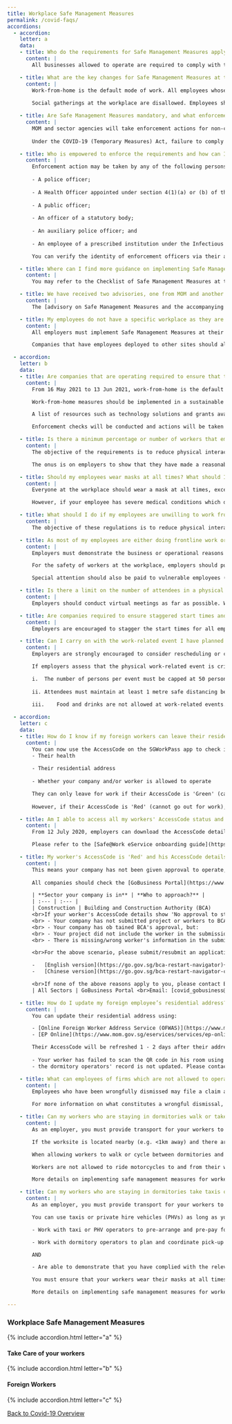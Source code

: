 ```yaml
---
title: Workplace Safe Management Measures
permalink: /covid-faqs/
accordions:
  - accordion:
    letter: a
    data:
    - title: Who do the requirements for Safe Management Measures apply to?
      content: |
        All businesses allowed to operate are required to comply with the Safe Management Measures (SMMs) for workplaces as well as the SMMs for their sector/activity. 

    - title: What are the key changes for Safe Management Measures at the workplace that will take effect from 16 May 2021 to 13 June 2021?
      content: |
        Work-from-home is the default mode of work. All employees whose functions can be performed remotely must work from home. Employers must provide the necessary facilities and direct their employees to work from home wherever possible. Employees who are unable to work from home, for reasons due to the nature of their work (e.g. their work can only be done with equipment that is confined to the workplace) can continue working on-site.
        
        Social gatherings at the workplace are disallowed. Employees should have their meal breaks at the workplace individually.

    - title: Are Safe Management Measures mandatory, and what enforcement actions will MOM take against businesses that do not implement it?
      content: |
        MOM and sector agencies will take enforcement actions for non-compliance of Safe Management Measures. For workplaces that severely lack Safe Management Measures, MOM will direct employers to stop operations at the workplace. Employers will have to take steps to ensure that Safe Management Measures are in place before operations can resume.
        
        Under the COVID-19 (Temporary Measures) Act, failure to comply with Safe Management Measures is punishable with a fine of up to $10,000 or imprisonment of up to 6 months, or both. Repeated non-compliance is punishable with a fine of up to $20,000 or imprisonment of up to 12 months, or both.

    - title: Who is empowered to enforce the requirements and how can I verify the identity of enforcement officers inspecting my workplace?
      content: |
        Enforcement action may be taken by any of the following persons under the COVID-19 (Temporary Measures) Act:
        
        - A police officer;
        
        - A Health Officer appointed under section 4(1)(a) or (b) of the Infectious Diseases Act;
        
        - A public officer;
        
        - An officer of a statutory body;
        
        - An auxiliary police officer; and
        
        - An employee of a prescribed institution under the Infectious Diseases Act.

        You can verify the identity of enforcement officers via their authority cards or their public service identification cards.

    - title: Where can I find more guidance on implementing Safe Management Measures in the workplace?
      content: |
        You may refer to the Checklist of Safe Management Measures at the Workplace for Resumption of Business Activities [here](https://www.mom.gov.sg/-/media/mom/documents/covid-19/annex-b-checklist-of-safe-management-measures.pdf){:target="_blank"}, for an overview of the requirements that must be fulfilled prior to resuming business activities at the workplace. For more information, please refer [here](https://www.mom.gov.sg/covid-19/frequently-asked-questions/safe-management-measures){:target="_blank"}.

    - title: We have received two advisories, one from MOM and another from the sector agency. Which one do we follow?  
      content: |
        The [advisory on Safe Management Measures and the accompanying checklist](https://www.mom.gov.sg/covid-19/requirements-for-safe-management-measures){:target="_blank"} issued by MOM are for workplaces in general. Where there may be sector-specific considerations, companies should also refer to the sector-specific advisories issued. All businesses are required to comply with the Safe Management Measures (SMMs) for workplaces issued by MOM as well as the SMMs for their sector/activity. 

    - title: My employees do not have a specific workplace as they are deployed to client’s site to provide goods and services. How can I implement Safe Management Measures?
      content: |
        All employers must implement Safe Management Measures at their workplaces for all employees and contractors. 

        Companies that have employees deployed to other sites should also ensure that their employees comply with the Safe Management Measures put in place at these sites. In fact, some of the Safe Management Measures can be implemented by employers regardless of where employees are deployed, such as health monitoring.   

  - accordion:
    letter: b
    data:
    - title: Are companies that are operating required to ensure that their employees work from home?
      content: |
        From 16 May 2021 to 13 Jun 2021, work-from-home is the default mode of work and employers must provide the necessary facilities and direct their employees to work from home wherever possible.

        Work-from-home measures should be implemented in a sustainable manner that enables employees to maintain work-life harmony while continuing to meet business needs. The [tripartite advisory on mental well-being at workplaces](https://www.mom.gov.sg/covid-19/tripartite-advisory-on-mental-well-being-at-workplaces){:target="_blank"} sets out practical guidance on measures that employers can adopt to support their employees’ mental well-being. 

        A list of resources such as technology solutions and grants available to assist companies is available [here](https://www.mom.gov.sg/-/media/mom/documents/covid-19/annex-a-resources-to-assist-companies.pdf){:target="_blank"}.

        Enforcement checks will be conducted and actions will be taken against businesses for non-compliance. 

    - title: Is there a minimum percentage or number of workers that employers must place on work-from-home arrangements?
      content: |
        The objective of the requirements is to reduce physical interactions in the workplace in order to minimise spread of COVID-19. Employers should focus on providing the facilities necessary and directing every worker to work from home, as far as reasonably practicable. The proportion of employees that can do so will vary in different workplaces and sectors due to differing operational requirements. 

        The onus is on employers to show that they have made a reasonable effort to facilitate working from home, including reviewing and transforming business processes through technology to support remote working e.g. e-payment, e-invoicing, e-signatures. 

    - title: Should my employees wear masks at all times? What should I do if my employee has a medical condition?
      content: |
        Everyone at the workplace should wear a mask at all times, except when eating, drinking, consuming medication or engaging in strenuous physical exercise. 

        However, if your employee has severe medical conditions which do not make it possible to wear a mask, they can wear a face shield in lieu of a mask. 

    - title: What should I do if my employees are unwilling to work from home because their home is not conducive for work?
      content: |
        The objective of these regulations is to reduce physical interactions in order to prevent spread of COVID-19. Employers can consider different ways to implement working arrangements that comply with the Safe Management Measures for the workplace, while taking business and employee preferences into account.

    - title: As most of my employees are either doing frontline work or fieldwork operations, it is not feasible for me to rearrange the work such that they can work-from-home. Will I be penalised for not providing such work arrangements?
      content: |
        Employers must demonstrate the business or operational reasons why the workers working at the workplace are unable to work-from-home despite review and redesign of work processes. Inspectors will assess the efforts put in by companies to implement work-from-home arrangements based on the practicality of whether the workers can work-from-home given the nature of the job.

        For the safety of workers at the workplace, employers should put in place other Safe Management Measures at the workplace (e.g. ensuring safe distancing, ensuring use of SafeEntry, etc.) to provide a safe working environment and minimize risk of further outbreaks. 

        Special attention should also be paid to vulnerable employees (e.g. persons who are aged 60 and above, and patients who are immunocompromised or have concurrent medical conditions) to enable them to work-from-home. Employers are encouraged to enable these employees to work-from-home, allow them to travel to/from work at off-peak timings, temporarily redeploy them to another role within the company, or take other appropriate measures to reduce their exposure to infection risk.

    - title: Is there a limit on the number of attendees in a physical meeting?
      content: |
        Employers should conduct virtual meetings as far as possible. Where physical meetings are assessed to be necessary, they are subject to a cap of 50 physical attendees and there must be 1m safe distancing between all individuals. Attendees must be masked.

    - title: Are companies required to ensure staggered start times and implement flexible workplace hours for employees at the workplace?
      content: |
        Employers are encouraged to stagger the start times for all employees who are unable to work from home (due to the nature of their work, or their work can only be done with equipment that is confined to the workplace) such that at least half of all employees arrive at the workplace at or after 10am, as far as possible. This would enable more employees to avoid peak-hour travel, especially if employees require the use of public transport. Timings of lunch and other breaks should also be staggered accordingly.

    - title: Can I carry on with the work-related event I have planned between 16 May and 13 June, given the tighter measures that were announced for this period? 
      content: |
        Employers are strongly encouraged to consider rescheduling or convert to virtual those work-related events that are not critical, in view of the recent trends in community transmission of COVID-19. 

        If employers assess that the physical work-related event is critical, they may proceed with strict implementation of SMM.  

        i.	The number of persons per event must be capped at 50 persons to limit the risk of exposure to infection.
        
        ii.	Attendees must maintain at least 1 metre safe distancing between individual attendees, as per the requirement at the workplace.
        
        iii.	Food and drinks are not allowed at work-related events.

  - accordion:
    letter: c
    data:
    - title: How do I know if my foreign workers can leave their residence for work?
      content: |
        You can now use the AccessCode on the SGWorkPass app to check if your foreign employees can leave their residence (dormitory or non-dormitory housing) for work. The status of your employees' AccessCode takes into account 3 broad parameters:
        - Their health
        
        - Their residential address
        
        - Whether your company and/or worker is allowed to operate

        They can only leave for work if their AccessCode is 'Green' (can go out for work).
        
        However, if their AccessCode is 'Red' (cannot go out for work), they are not allowed to leave for work.

    - title: Am I able to access all my workers' AccessCode status and details, instead of checking individually using the SGWorkPass?
      content: |
        From 12 July 2020, employers can download the AccessCode details of their workers from a new [Safe@Work eService](https://www.mom.gov.sg/eservices/services/safe-work){:target="_blank"}. For a start, AccessCode statuses of workers who hold a Work Permit or S Pass will be available. 

        Please refer to the [Safe@Work eService onboarding guide](https://www.mom.gov.sg/-/media/mom/documents/safety-health/user-guides/safe-work/user-guide-safe-work.pdf?la=en&hash=58E40C481AF9D908461569E56A92AD6D){:target="_blank"} for more information.

    - title: My worker's AccessCode is 'Red' and his AccessCode details shows 'No approval to start work'. What should I do?
      content: |
        This means your company has not been given approval to operate, and/or your workers are not allowed to start work.
        
        All companies should check the [GoBusiness Portal](https://www.gobusiness.gov.sg/covid/){:target="_blank"} to find out if they are allowed to operate. Please approach your respective lead agencies for assistance:

        | **Sector your company is in** | **Who to approach?** |
        | :--- | :--- |
        | Construction | Building and Construction Authority (BCA) 
        <br>If your worker's AccessCode details show 'No approval to start work', it could be because:<br>
        <br> - Your company has not submitted project or workers to BCA for approval
        <br> - Your company has ob tained BCA's approval, but:
        <br> - Your project did not include the worker in the submission for approval
        <br> - There is missing/wrong worker's information in the submission (e.g. wrong FIN/UEN or FIN entered is not under the employment of the UEN entered)

        <br>For the above scenario, please submit/resubmit an application for construction/supply works at BCA's website. Please refer to the links below the application process:<br>

        -	[English version](https://go.gov.sg/bca-restart-navigator){:target="_blank"}
        -	[Chinese version](https://go.gov.sg/bca-restart-navigator-chi){:target="_blank"}

        <br>If none of the above reasons apply to you, please contact BCA at [bca_safeworkforce@bca.gov.sg](mailto:bca_safeworkforce@bca.gov.sg) for assistance. |
        | All Sectors | GoBusiness Portal <br>Email: [covid_gobusiness@mti.gov.sg](mailto:covid_gobusiness@mti.gov.sg) |

    - title: How do I update my foreign employee’s residential address?
      content: |
        You can update their residential address using: 

        - [Online Foreign Worker Address Service (OFWAS)](https://www.mom.gov.sg/eservices/services/ofwas){:target="_blank"} for Work Permit holders
        - [EP Online](https://www.mom.gov.sg/eservices/services/ep-online){:target="_blank"} for Employment Pass and S Pass holders 

        Their AccessCode will be refreshed 1 - 2 days after their addresses are updated in OFWAS or EP Online. If their AccessCode is not refreshed, it may mean:
        
        - Your worker has failed to scan the QR code in his room using the FWMOMCare App; or
        - the dormitory operators' record is not updated. Please contact the dormitory operator to rectify this.

    - title: What can employees of firms which are not allowed to operate do, if they are told to leave the company due to refusal to report to work?  
      content: |
        Employees who have been wrongfully dismissed may file a claim against the wrongful dismissal or make a phone advisory appointment with the Tripartite Alliance for Dispute Management (TADM) at [https://www.tal.sg/tadm/eServices](https://www.tal.sg/tadm/eServices){:target="_blank"}. 

        For more information on what constitutes a wrongful dismissal, please refer to the [Tripartite Guidelines on Wrongful Dismissal](https://www.mom.gov.sg/employment-practices/termination-of-employment/unfair-dismissal#what-is-a-wrongful-dismissal){:target="_blank"}. 

    - title: Can my workers who are staying in dormitories walk or take their own personal transport (e.g. bicycle, motorcycles) to and from their worksites?
      content: |
        As an employer, you must provide transport for your workers to and from their worksites.

        If the worksite is located nearby (e.g. <1km away) and there are no community areas en-route, you can allow your worker to walk or cycle.

        When allowing workers to walk or cycle between dormitories and worksites, you must demonstrate that you have complied with the relevant safe management measures upon request by enforcement officers. You must ensure that your workers wear their masks at all times, and that they only travel to and from their worksites with no stops in between.

        Workers are not allowed to ride motorcycles to and from their worksites under any circumstances.

        More details on implementing safe management measures for workers on employer-provided transportation can be found [here](https://www.mom.gov.sg/covid-19/advisory-on-safe-management-measures-for-workers-on-transportation){:target="_blank"}.

    - title: Can my workers who are staying in dormitories take taxis or private hire vehicles (e.g. Grab, GoJek) to and from their worksites?
      content: |
        As an employer, you must provide transport for your workers to and from their worksites.

        You can use taxis or private hire vehicles (PHVs) as long as you:

        - Work with taxi or PHV operators to pre-arrange and pre-pay for such vehicles to ferry the workers to ensure availability of vehicles and reduce physical interactions between drivers and workers.

        - Work with dormitory operators to plan and coordinate pick-up times so as to reduce congestion.

        AND

        - Are able to demonstrate that you have complied with the relevant safe management measures upon request.

        You must ensure that your workers wear their masks at all times, check in using SafeEntry, and that they go directly to and from their worksites with no stops in between.

        More details on implementing safe management measures for workers on employer-provided transportation can be found [here](https://www.mom.gov.sg/covid-19/advisory-on-safe-management-measures-for-workers-on-transportation){:target="_blank"}.

---
```


### Workplace Safe Management Measures

{% include accordion.html letter="a" %}

#### Take Care of your workers

{% include accordion.html letter="b" %}

#### Foreign Workers 

{% include accordion.html letter="c" %}

[Back to Covid-19 Overview](/covid/)
